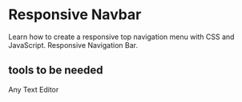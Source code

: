 # Responsive Navbar

Learn how to create a responsive top navigation menu with CSS and JavaScript. Responsive Navigation Bar.

## tools to be needed

Any Text Editor
